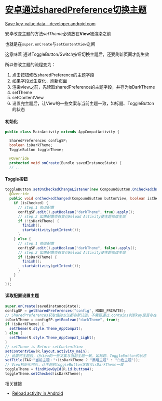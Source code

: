 # [安卓通过sharedPreference切换主题](/2019/12/android_change_theme.md)

[Save key-value data - developer.android.com](https://developer.android.com/training/data-storage/shared-preferences)

安卓改变主题的方法<var class="mark">setTheme</var>必须放在**View**被渲染之前

也就是在`super.onCreate`与`setContentView`之间

这意味着 通过ToggleButton/Switch按钮切换主题后，还要刷新页面才能生效

所以修改主题的流程变为：

1. 点击按钮修改sharedPreference的主题字段
2. 如果字段发生变化，刷新页面
3. 渲染view之前，先读取sharedPreference的主题字段，并存为isDarkTheme
5. setTheme
6. setContentView
7. 设置完主题后，让View的一些文案与当前主题一致，如标题、ToggleButton的状态

<!-- tabs:start -->

#### **初始化**

```java
public class MainActivity extends AppCompatActivity {

  SharedPreferences configSP;
  boolean isDarkTheme;
  ToggleButton toggleTheme;

  @Override
  protected void onCreate(Bundle savedInstanceState) {
  // ...
```

#### **Toggle按钮**

```java
toggleButton.setOnCheckedChangeListener(new CompoundButton.OnCheckedChangeListener() {
  @Override
  public void onCheckedChanged(CompoundButton buttonView, boolean isChecked) {
    if (isChecked) {
      // step.1 修改配置
      configSP.edit().putBoolean("darkTheme", true).apply();
      // step.2 如果配置项有变化Reload Activity使主题修改生效
      if (!isDarkTheme) {
        finish();
        startActivity(getIntent());
      }
    } else {
      // step.1 修改配置
      configSP.edit().putBoolean("darkTheme", false).apply();
      // step.2 如果配置项有变化Reload Activity使主题修改生效
      if (isDarkTheme) {
        finish();
        startActivity(getIntent());
      }
    }
  }
});
```

#### **读取配置设置主题**

```java
super.onCreate(savedInstanceState);
configSP = getSharedPreferences("config", MODE_PRIVATE);
// SharedPreferences获取值的方法都有默认值，不需要通过.contains判断key是否存在
isDarkTheme = configSP.getBoolean("darkTheme", true);
if (isDarkTheme) {
  setTheme(R.style.Theme_AppCompat);
} else {
  setTheme(R.style.Theme_AppCompat_Light);
}
// setTheme is Before setContentView
setContentView(R.layout.activity_main);
// 设置完主题后，让View的一些文案与当前主题一致，如标题、ToggleButton的状态
setTitle(TAG+"当前主题："+(isDarkTheme ? "黑暗主题" : "白色主题"));
// View初始化完后，让主题的toggleButton状态与isDarkTheme一致
toggleTheme = findViewById(R.id.button4);
toggleTheme.setChecked(isDarkTheme);
```

<!-- tabs:end -->

<i class="fa fa-hashtag"></i>
相关链接

- [Reload activity in Android](https://stackoverflow.com/questions/3053761/reload-activity-in-android)
